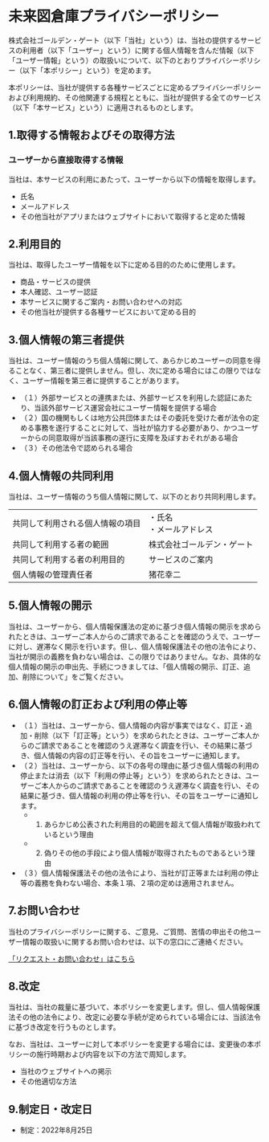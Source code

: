 # 未来図倉庫プライバシーポリシー
株式会社ゴールデン・ゲート（以下「当社」という）は、当社の提供するサービスの利用者（以下「ユーザー」という）に関する個人情報を含んだ情報（以下「ユーザー情報」という）の取扱いについて、以下のとおりプライバシーポリシー（以下「本ポリシー」という）を定めます。

本ポリシーは、当社が提供する各種サービスごとに定めるプライバシーポリシーおよび利用規約、その他関連する規程とともに、当社が提供する全てのサービス（以下「本サービス」という）に適用されるものとします。

## 1.取得する情報およびその取得方法

### ユーザーから直接取得する情報
当社は、本サービスの利用にあたって、ユーザーから以下の情報を取得します。

- <span class="text-red-500">氏名</span>
- <span class="text-red-500">メールアドレス</span>
- <span class="text-red-500">その他当社がアプリまたはウェブサイトにおいて取得すると定めた情報</span>

## 2.利用目的
当社は、取得したユーザー情報を以下に定める目的のために使用します。

- <span class="text-red-500">商品・サービスの提供</span>
- <span class="text-red-500">本人確認、ユーザー認証</span>
- <span class="text-red-500">本サービスに関するご案内・お問い合わせへの対応</span>
- <span class="text-red-500">その他当社が提供する各種サービスにおいて定める目的</span>

## 3.個人情報の第三者提供
当社は、ユーザー情報のうち個人情報に関して、あらかじめユーザーの同意を得ることなく、第三者に提供しません。但し、次に定める場合にはこの限りではなく、ユーザー情報を第三者に提供することがあります。

- （１）外部サービスとの連携または、外部サービスを利用した認証にあたり、当該外部サービス運営会社にユーザー情報を提供する場合
- （２）国の機関もしくは地方公共団体またはその委託を受けた者が法令の定める事務を遂行することに対して、当社が協力する必要があり、かつユーザーからの同意取得が当該事務の遂行に支障を及ぼすおそれがある場合
- （３）その他法令で認められる場合

## 4.個人情報の共同利用
当社は、ユーザー情報のうち個人情報に関して、以下のとおり共同利用します。

<table class="table-auto sm:w-1/2">
<tr>
<td>共同して利用される個人情報の項目</td>
<td class="text-red-500">・氏名<br>
・メールアドレス</td>
</tr>
<tr>
<td>共同して利用する者の範囲</td>
<td class="text-red-500">株式会社ゴールデン・ゲート</td>
</tr>
<tr>
<td>共同して利用する者の利用目的</td>
<td class="text-red-500">サービスのご案内</td>
</tr>
<tr>
<td>個人情報の管理責任者</td>
<td class="text-red-500">猪花幸二</td>
</tr>
</table>

## 5.個人情報の開示
当社は、ユーザーから、個人情報保護法の定めに基づき個人情報の開示を求められたときは、ユーザーご本人からのご請求であることを確認のうえで、ユーザーに対し、遅滞なく開示を行います。但し、個人情報保護法その他の法令により、当社が開示の義務を負わない場合は、この限りではありません。<span class="text-red-500">なお、具体的な個人情報の開示の申出先、手続につきましては、「個人情報の開示、訂正、追加、削除について」をご覧ください。</span>

## 6.個人情報の訂正および利用の停止等
- （１）当社は、ユーザーから、個人情報の内容が事実ではなく、訂正・追加・削除（以下「訂正等」という）を求められたときは、ユーザーご本人からのご請求であることを確認のうえ遅滞なく調査を行い、その結果に基づき、個人情報の内容の訂正等を行い、その旨をユーザーに通知します。
- （２）当社は、ユーザーから、以下の各号の理由に基づき個人情報の利用の停止または消去（以下「利用の停止等」という）を求められたときは、ユーザーご本人からのご請求であることを確認のうえ遅滞なく調査を行い、その結果に基づき、個人情報の利用の停止等を行い、その旨をユーザーに通知します。
  - 1. あらかじめ公表された利用目的の範囲を超えて個人情報が取扱われているという理由
  - 2. 偽りその他の手段により個人情報が取得されたものであるという理由
- （３）個人情報保護法その他の法令により、当社が訂正等または利用の停止等の義務を負わない場合、本条１項、２項の定めは適用されません。

## 7.お問い合わせ
当社のプライバシーポリシーに関する、ご意見、ご質問、苦情の申出その他ユーザー情報の取扱いに関するお問い合わせは、以下の窓口にご連絡ください。

[「リクエスト・お問い合わせ」はこちら](/contact)

## 8.改定
当社は、当社の裁量に基づいて、本ポリシーを変更します。但し、個人情報保護法その他の法令により、改定に必要な手続が定められている場合には、当該法令に基づき改定を行うものとします。

なお、当社は、ユーザーに対して本ポリシーを変更する場合には、変更後の本ポリシーの施行時期および内容を以下の方法で周知します。

- <span class="text-red-500">当社のウェブサイトへの掲示</span>
- <span class="text-red-500">その他適切な方法</span>

## 9.制定日・改定日
- 制定：2022年8月25日
